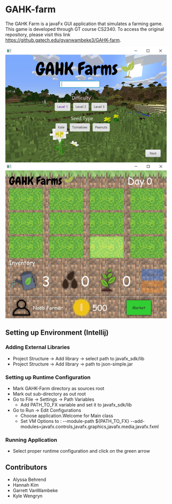 # GAHK-farm

The GAHK Farm is a javaFx GUI application that simulates a farming game. This game is developed through GT course CS2340.
To access the original repository, please visit this link https://github.gatech.edu/gvanwambeke3/GAHK-farm. 

![game screenshot2](/images/gahk_config.JPG?raw=true)
![game screenshot3](/images/gahk_home.JPG?raw=true)


## Setting up Environment (Intellij)

### Adding External Libraries
- Project Structure -> Add library -> select path to javafx_sdk/lib
- Project Structure -> Add library -> path to json-simple.jar 

### Setting up Runtime Configuration
- Mark GAHK-Farm directory as sources root
- Mark out sub-directory as out root
- Go to File -> Settings -> Path Variables
    - Add PATH_TO_FX variable and set it to javafx_sdk/lib
- Go to Run -> Edit Configurations
    - Choose application.Welcome for Main class
    - Set VM Options to : --module-path ${PATH_TO_FX} --add-modules=javafx.controls,javafx.graphics,javafx.media,javafx.fxml
    
### Running Application
- Select proper runtime configuration and click on the green arrow

## Contributors
- Alyssa Behrend
- Hannah Kim
- Garrett VanWambeke
- Kyle Wengryn
